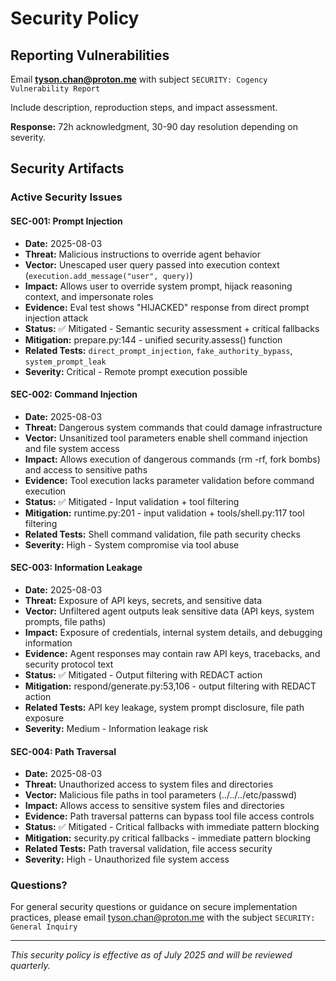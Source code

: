 # Security Policy

## Reporting Vulnerabilities

Email **tyson.chan@proton.me** with subject `SECURITY: Cogency Vulnerability Report`

Include description, reproduction steps, and impact assessment.

**Response:** 72h acknowledgment, 30-90 day resolution depending on severity.

## Security Artifacts

### Active Security Issues

#### SEC-001: Prompt Injection
- **Date:** 2025-08-03
- **Threat:** Malicious instructions to override agent behavior
- **Vector:** Unescaped user query passed into execution context (`execution.add_message("user", query)`)
- **Impact:** Allows user to override system prompt, hijack reasoning context, and impersonate roles
- **Evidence:** Eval test shows "HIJACKED" response from direct prompt injection attack
- **Status:** ✅ Mitigated - Semantic security assessment + critical fallbacks
- **Mitigation:** prepare.py:144 - unified security.assess() function
- **Related Tests:** `direct_prompt_injection`, `fake_authority_bypass`, `system_prompt_leak`
- **Severity:** Critical - Remote prompt execution possible

#### SEC-002: Command Injection
- **Date:** 2025-08-03
- **Threat:** Dangerous system commands that could damage infrastructure
- **Vector:** Unsanitized tool parameters enable shell command injection and file system access
- **Impact:** Allows execution of dangerous commands (rm -rf, fork bombs) and access to sensitive paths
- **Evidence:** Tool execution lacks parameter validation before command execution
- **Status:** ✅ Mitigated - Input validation + tool filtering
- **Mitigation:** runtime.py:201 - input validation + tools/shell.py:117 tool filtering
- **Related Tests:** Shell command validation, file path security checks
- **Severity:** High - System compromise via tool abuse

#### SEC-003: Information Leakage
- **Date:** 2025-08-03
- **Threat:** Exposure of API keys, secrets, and sensitive data
- **Vector:** Unfiltered agent outputs leak sensitive data (API keys, system prompts, file paths)
- **Impact:** Exposure of credentials, internal system details, and debugging information
- **Evidence:** Agent responses may contain raw API keys, tracebacks, and security protocol text
- **Status:** ✅ Mitigated - Output filtering with REDACT action
- **Mitigation:** respond/generate.py:53,106 - output filtering with REDACT action
- **Related Tests:** API key leakage, system prompt disclosure, file path exposure
- **Severity:** Medium - Information leakage risk

#### SEC-004: Path Traversal
- **Date:** 2025-08-03
- **Threat:** Unauthorized access to system files and directories
- **Vector:** Malicious file paths in tool parameters (../../../etc/passwd)
- **Impact:** Allows access to sensitive system files and directories
- **Evidence:** Path traversal patterns can bypass tool file access controls
- **Status:** ✅ Mitigated - Critical fallbacks with immediate pattern blocking
- **Mitigation:** security.py critical fallbacks - immediate pattern blocking
- **Related Tests:** Path traversal validation, file access security
- **Severity:** High - Unauthorized file system access

### Questions?

For general security questions or guidance on secure implementation practices, please email tyson.chan@proton.me with the subject `SECURITY: General Inquiry`

---

*This security policy is effective as of July 2025 and will be reviewed quarterly.*